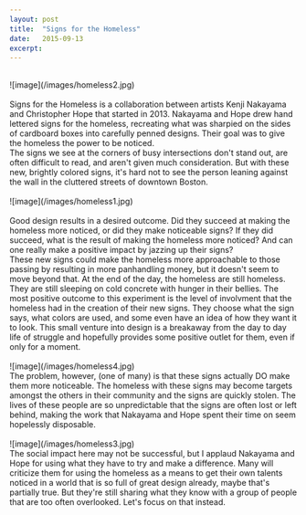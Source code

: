 ```yaml
---
layout: post
title:  "Signs for the Homeless"
date:   2015-09-13
excerpt:
---
```


<br>
![image](/images/homeless2.jpg)  
<br>
<br>
Signs for the Homeless is a collaboration between artists Kenji Nakayama and Christopher Hope that started in 2013. Nakayama and Hope drew hand lettered signs for the homeless, recreating what was sharpied on the sides of cardboard boxes into carefully penned designs. Their goal was to give the homeless the power to be noticed.  
<br>
The signs we see at the corners of busy intersections don't stand out, are often difficult to read, and aren't given much consideration. But with these new, brightly colored signs, it's hard not to see the person leaning against the wall in the cluttered streets of downtown Boston.  
<br>
<br>
![image](/images/homeless1.jpg)  
<br>
<br>
Good design results in a desired outcome. Did they succeed at making the homeless more noticed, or did they make noticeable signs? If they did succeed, what is the result of making the homeless more noticed? And can one really make a positive impact by jazzing up their signs?  
<br>
These new signs could make the homeless more approachable to those passing by resulting in more panhandling money, but it doesn't seem to move beyond that. At the end of the day, the homeless are still homeless. They are still sleeping on cold concrete with hunger in their bellies. The most positive outcome to this experiment is the level of involvment that the homeless had in the creation of their new signs. They choose what the sign says, what colors are used, and some even have an idea of how they want it to look. This small venture into design is a breakaway from the day to day life of struggle and hopefully provides some positive outlet for them, even if only for a moment.
<br>  
<br>
![image](/images/homeless4.jpg)  
<br>
The problem, however, (one of many) is that these signs actually DO make them more noticeable. The homeless with these signs may become targets amongst the others in their community and the signs are quickly stolen. The lives of these people are so unpredictable that the signs are often lost or left behind, making the work that Nakayama and Hope spent their time on seem hopelessly disposable.  
<br>
<br>
![image](/images/homeless3.jpg)  
<br>  
The social impact here may not be successful, but I applaud Nakayama and Hope for using what they have to try and make a difference. Many will criticize them for using the homeless as a means to get their own talents noticed in a world that is so full of great design already, maybe that's partially true. But they're still sharing what they know with a group of people that are too often overlooked. Let's focus on that instead.  
<br>
